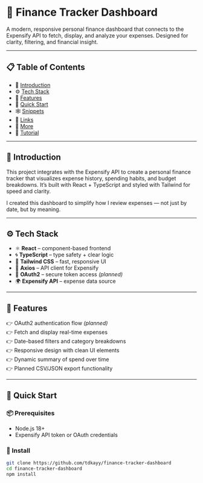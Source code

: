 # 💸 Finance Tracker Dashboard

A modern, responsive personal finance dashboard that connects to the Expensify API to fetch, display, and analyze your expenses. Designed for clarity, filtering, and financial insight.

---

## 📋 Table of Contents

- 🤖 [Introduction](#-introduction)  
- ⚙️ [Tech Stack](#-tech-stack)  
- 🔋 [Features](#-features)  
- 🤸 [Quick Start](#-quick-start)  
- 🕸️ [Snippets](#-snippets)  
- 🔗 [Links](#-links)  
- 🚀 [More](#-more)  
- 🚨 [Tutorial](#-tutorial)

---

## 🤖 Introduction

This project integrates with the Expensify API to create a personal finance tracker that visualizes expense history, spending habits, and budget breakdowns. It’s built with React + TypeScript and styled with Tailwind for speed and clarity.

I created this dashboard to simplify how I review expenses — not just by date, but by meaning.

---

## ⚙️ Tech Stack

- ⚛️ **React** – component-based frontend
- 🌀 **TypeScript** – type safety + clear logic
- 💨 **Tailwind CSS** – fast, responsive UI
- 📡 **Axios** – API client for Expensify
- 🔐 **OAuth2** – secure token access *(planned)*
- 🌍 **Expensify API** – expense data source

---

## 🔋 Features

👉 OAuth2 authentication flow *(planned)*  
👉 Fetch and display real-time expenses  
👉 Date-based filters and category breakdowns  
👉 Responsive design with clean UI elements  
👉 Dynamic summary of spend over time  
👉 Planned CSV/JSON export functionality

---

## 🤸 Quick Start

### 📦 Prerequisites

- Node.js 18+
- Expensify API token or OAuth credentials

### 🧱 Install

```bash
git clone https://github.com/tdkayy/finance-tracker-dashboard
cd finance-tracker-dashboard
npm install
